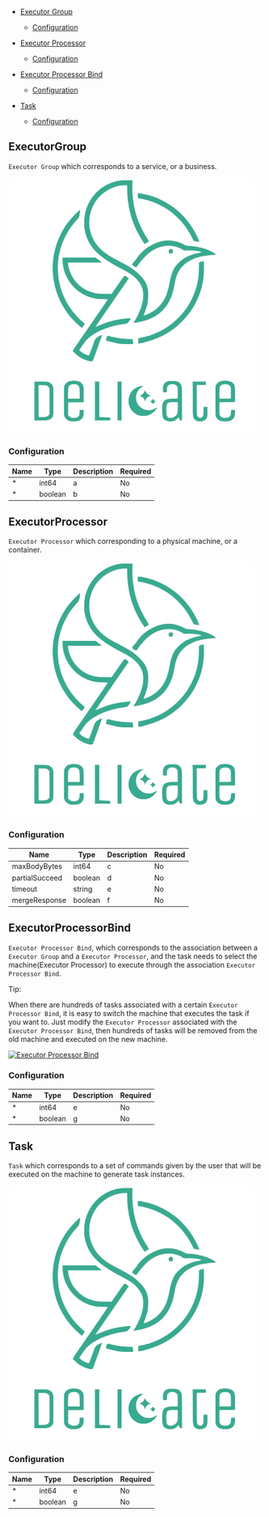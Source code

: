 
- [Executor Group](#ExecutorGroup)
    - [Configuration](#configuration)

- [Executor Processor](#ExecutorProcessor)
    - [Configuration](#configuration)

- [Executor Processor Bind](#ExecutorProcessorBind)
    - [Configuration](#configuration)

- [Task](#Task)
    - [Configuration](#configuration)


## ExecutorGroup

`Executor Group` which corresponds to a service, or a business.

<a href="">
    <img src="./doc/delicate_logo.png"
         alt="Executor Group" title="Executor Group"  />
</a>


### Configuration

| Name           | Type                                               | Description                                                                                                                                     | Required |
| -------------- | -------------------------------------------------- | ----------------------------------------------------------------------------------------------------------------------------------------------- | -------- |
| *   | int64                                              | a                                                                        | No       |
| * | boolean                                            |   b     | No       |







## ExecutorProcessor

`Executor Processor` which corresponding to a physical machine, or a container.

<a href="">
    <img src="./doc/delicate_logo.png"
         alt="Executor Group" title="Executor Group"  />
</a>


### Configuration

| Name           | Type                                               | Description                                                                                                                                     | Required |
| -------------- | -------------------------------------------------- | ----------------------------------------------------------------------------------------------------------------------------------------------- | -------- |
| maxBodyBytes   | int64                                              | c                                                                         | No       |
| partialSucceed | boolean                                            | d       | No       |
| timeout        | string                                             |e                                                                                                  | No       |
| mergeResponse  | boolean                                            | f | No       |




## ExecutorProcessorBind

`Executor Processor Bind`, which corresponds to the association between a `Executor Group` and a `Executor Processor`, and the task needs to select the machine(Executor Processor) to execute through the association `Executor Processor Bind`. 


Tip:

When there are hundreds of tasks associated with a certain `Executor Processor Bind`, it is easy to switch the machine that executes the task if you want to. Just modify the `Executor Processor` associated with the `Executor Processor Bind`, then hundreds of tasks will be removed from the old machine and executed on the new machine.

<a href="">
    <img src="./doc/a.png"
         alt="Executor Processor Bind" title="Executor Processor Bind"  />
</a>


### Configuration

| Name           | Type                                               | Description                                                                                                                                     | Required |
| -------------- | -------------------------------------------------- | ----------------------------------------------------------------------------------------------------------------------------------------------- | -------- |
| *   | int64                                              | e                                                                         | No       |
| * | boolean                                            | g      | No       |




## Task

`Task` which corresponds to a set of commands given by the user that will be executed on the machine to generate task instances.

<a href="">
    <img src="./doc/delicate_logo.png"
         alt="Task" title="Task"  />
</a>


### Configuration

| Name           | Type                                               | Description                                                                                                                                     | Required |
| -------------- | -------------------------------------------------- | ----------------------------------------------------------------------------------------------------------------------------------------------- | -------- |
| *   | int64                                              |e                                                                     | No       |
| * | boolean                                            | g       | No       |


